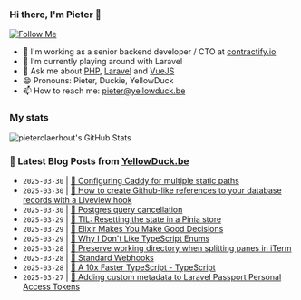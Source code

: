 ### Hi there, I'm Pieter 👋  
[![Follow Me](https://img.shields.io/github/followers/pieterclaerhout?label=Follow&style=social)](https://github.com/pieterclaerhout)

- 🏢 I'm working as a senior backend developer / CTO at [contractify.io](https://contractify.io)
- 🌱 I’m currently playing around with Laravel
- 💬 Ask me about [PHP](https://php.net), [Laravel](http://laravel.com) and [VueJS](https://vuejs.org)
- 😄 Pronouns: Pieter, Duckie, YellowDuck
- 📫 How to reach me: pieter@yellowduck.be

### My stats

![pieterclaerhout's GitHub Stats](https://github-readme-stats.vercel.app/api?username=pieterclaerhout&show_icons=true&count_private=true&line_height=40)

### 📩 Latest Blog Posts from [YellowDuck.be](https://www.yellowduck.be/)
<!-- BLOG-POST-LIST:START -->
- `2025-03-30` | [🐥 Configuring Caddy for multiple static paths](https://www.yellowduck.be/posts/configuring-caddy-for-multiple-static-paths)  
- `2025-03-30` | [🔗 How to create Github-like references to your database records with a Liveview hook](https://www.yellowduck.be/posts/how-to-create-github-like-references-to-your-database-records-with-a-liveview-hook)  
- `2025-03-30` | [🔗 Postgres query cancellation](https://www.yellowduck.be/posts/postgres-query-cancellation)  
- `2025-03-29` | [🐥 TIL: Resetting the state in a Pinia store](https://www.yellowduck.be/posts/til-resetting-the-state-in-a-pinia-store)  
- `2025-03-29` | [🔗 Elixir Makes You Make Good Decisions](https://www.yellowduck.be/posts/elixir-makes-you-make-good-decisions)  
- `2025-03-29` | [🔗 Why I Don&#39;t Like TypeScript Enums](https://www.yellowduck.be/posts/why-i-dont-like-enums)  
- `2025-03-28` | [🐥 Preserve working directory when splitting panes in iTerm](https://www.yellowduck.be/posts/preserve-working-directory-when-splitting-panes-in-iterm)  
- `2025-03-28` | [🔗 Standard Webhooks](https://www.yellowduck.be/posts/standard-webhooks)  
- `2025-03-28` | [🔗 A 10x Faster TypeScript - TypeScript](https://www.yellowduck.be/posts/a-10x-faster-typescript-typescript)  
- `2025-03-27` | [🐥 Adding custom metadata to Laravel Passport Personal Access Tokens](https://www.yellowduck.be/posts/adding-custom-metadata-to-laravel-passport-personal-access-tokens)  

<!-- BLOG-POST-LIST:END -->
